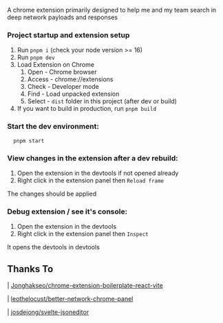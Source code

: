 A chrome extension primarily designed to help me and my team search in deep network payloads and responses

### Project startup and extension setup <a name="procedures"></a>

1. Run `pnpm i` (check your node version >= 16)
2. Run `pnpm dev`
3. Load Extension on Chrome
   1. Open - Chrome browser
   2. Access - chrome://extensions
   3. Check - Developer mode
   4. Find - Load unpacked extension
   5. Select - `dist` folder in this project (after dev or build)
4. If you want to build in production, run `pnpm build`

### Start the dev environment:

```
  pnpm start
```

### View changes in the extension after a dev rebuild:

1. Open the extension in the devtools if not opened already
2. Right click in the extension panel then `Reload frame`

The changes should be applied

### Debug extension / see it's console:

1. Open the extension in the devtools
2. Right click in the extension panel then `Inspect`

It opens the devtools in devtools

## Thanks To

| [Jonghakseo/chrome-extension-boilerplate-react-vite](https://github.com/Jonghakseo/chrome-extension-boilerplate-react-vite)

| [leothelocust/better-network-chrome-panel](https://github.com/leothelocust/better-network-chrome-panel)

| [josdejong/svelte-jsoneditor](https://github.com/josdejong/svelte-jsoneditor)
